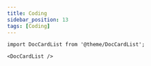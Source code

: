 ```yaml
---
title: Coding
sidebar_position: 13
tags: [Coding]
---
```

```mdx-code-block
import DocCardList from '@theme/DocCardList';

<DocCardList />
```